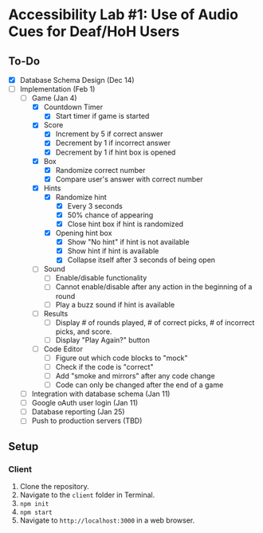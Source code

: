 # Accessibility Lab #1: Use of Audio Cues for Deaf/HoH Users
## To-Do
- [x] Database Schema Design (Dec 14)
- [ ] Implementation (Feb 1)
   - [ ] Game (Jan 4)
      - [x] Countdown Timer
         - [x] Start timer if game is started
      - [x] Score
         - [x] Increment by 5 if correct answer
         - [x] Decrement by 1 if incorrect answer
         - [x] Decrement by 1 if hint box is opened
      - [x] Box
         - [x] Randomize correct number
         - [x] Compare user's answer with correct number
      - [x] Hints
         - [x] Randomize hint
            - [x] Every 3 seconds
            - [x] 50% chance of appearing
            - [x] Close hint box if hint is randomized
         - [x] Opening hint box
            - [x] Show "No hint" if hint is not available
            - [x] Show hint if hint is available
            - [x] Collapse itself after 3 seconds of being open
      - [ ] Sound
         - [ ] Enable/disable functionality
         - [ ] Cannot enable/disable after any action in the beginning of a round
         - [ ] Play a buzz sound if hint is available
      - [ ] Results
         - [ ] Display # of rounds played, # of correct picks, # of incorrect picks, and score.
         - [ ] Display "Play Again?" button
      - [ ] Code Editor
         - [ ] Figure out which code blocks to "mock"
         - [ ] Check if the code is "correct"
         - [ ] Add "smoke and mirrors" after any code change
         - [ ] Code can only be changed after the end of a game
   - [ ] Integration with database schema (Jan 11)
   - [ ] Google oAuth user login (Jan 11)
   - [ ] Database reporting (Jan 25)
   - [ ] Push to production servers (TBD)

## Setup

### Client
1. Clone the repository.
2. Navigate to the `client` folder in Terminal.
3. `npm init`
4. `npm start`
5. Navigate to `http://localhost:3000` in a web browser.
